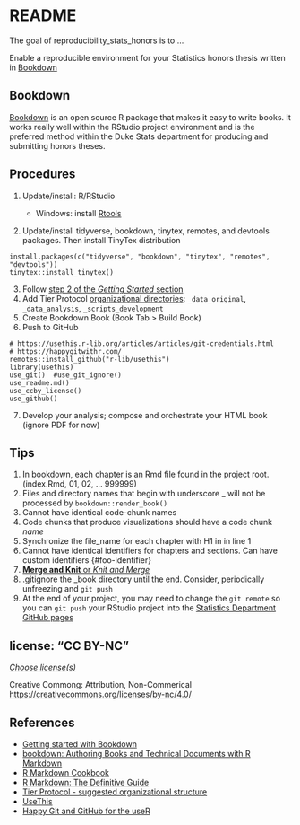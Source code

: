 # README  
The goal of reproducibility\_stats\_honors is to …

Enable a reproducible environment for your Statistics honors thesis written
in [Bookdown](https://www.bookdown.org/)

## Bookdown  
[Bookdown](https://bookdown.org/home/about/) is an open source R package that makes it easy to write books.  It works really well within the  RStudio project environment and is the preferred method within the Duke Stats department for producing and submitting honors theses. 

## Procedures  
1. Update/install: R/RStudio

    - Windows: install [Rtools](https://cran.r-project.org/bin/windows/Rtools/)  
    
1. Update/install tidyverse, bookdown, tinytex, remotes, and devtools packages.  Then install TinyTex distribution

```
install.packages(c("tidyverse", "bookdown", "tinytex", "remotes", "devtools"))
tinytex::install_tinytex()   
```

3. Follow [step 2 of the _Getting Started_ section](https://bookdown.org/home/about/)
1. Add Tier Protocol [organizational directories](https://www.projecttier.org/tier-protocol/specifications/#overview-of-the-documentation): `_data_original`, `_data_analysis`, `_scripts_development` 
1. Create Bookdown Book (Book Tab > Build Book) 
1. Push to GitHub

```
# https://usethis.r-lib.org/articles/articles/git-credentials.html
# https://happygitwithr.com/
remotes::install_github("r-lib/usethis")
library(usethis)
use_git()  #use_git_ignore()
use_readme.md()
use_ccby_license()
use_github()

```

7. Develop your analysis; compose and orchestrate your HTML book (ignore PDF for now)

## Tips  
1. In bookdown, each chapter is an Rmd file found in the project root.  (index.Rmd, 01, 02, ... 999999)
1. Files and directory names that begin with underscore _ will not be processed by `bookdown::render_book()`
1. Cannot have identical code-chunk names
1. Code chunks that produce visualizations should have a code chunk _name_
1. Synchronize the file_name for each chapter with H1 in in line 1
1. Cannot have identical identifiers for chapters and sections.  Can have custom identifiers {#foo-identifier}
1. [**Merge and Knit** or _Knit and Merge_](https://bookdown.org/yihui/bookdown/new-session.html)
1. .gitignore the _book directory until the end.  Consider, periodically unfreezing and `git push`
1. At the end of your project, you may need to change the `git remote` so you can `git push` your RStudio project into the [Statistics Department GitHub pages](https://github.com/dukestatsci)

## license: “CC BY-NC”  
[*Choose license(s)*](https://docs.google.com/presentation/d/1CcKWMUsH7ADCpLQZ57tfhiUIZYgKahmd_z45pVucVlw/edit#slide=id.g72011cc5c1_1_90)

Creative Commong: Attribution, Non-Commerical  
<https://creativecommons.org/licenses/by-nc/4.0/>

## References  
- [Getting started with Bookdown](https://bookdown.org/home/about/)
- [bookdown: Authoring Books and Technical Documents with R Markdown](https://bookdown.org/yihui/bookdown/)
- [R Markdown Cookbook](https://bookdown.org/yihui/rmarkdown-cookbook/)
- [R Markdown: The Definitive Guide](https://bookdown.org/yihui/rmarkdown/)
- [Tier Protocol - suggested organizational structure](https://www.projecttier.org/tier-protocol/specifications/#overview-of-the-documentation)
- [UseThis](https://usethis.r-lib.org/)
- [Happy Git and GitHub for the useR](https://happygitwithr.com/)



